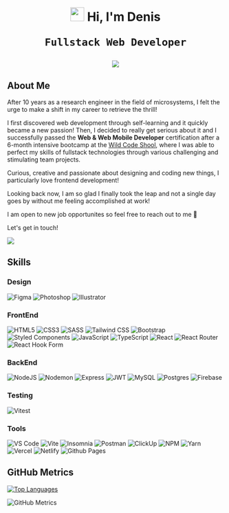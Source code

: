 # <p align="center"><img src="https://media.tenor.com/SNL9_xhZl9oAAAAi/waving-hand-joypixels.gif" width="auto" height="32"/> Hi, I'm Denis </p> <p align="center">`Fullstack Web Developer`</p>

<div align="center">
  <img src="https://github.com/ddZ6ii/ddZ6ii/assets/126237877/541bfadb-21dc-4089-a203-e1d51f08452f" style="max-height: 400px; object-fit: cover"/>
</div>

## About Me

After 10 years as a research engineer in the field of microsystems, I felt the urge to make a shift in my career to retrieve the thrill!

I first discovered web development through self-learning and it quickly became a new passion! Then, I decided to really get serious about it and I successfully passed the **Web & Web Mobile Developer** certification after a 6-month intensive bootcamp at the [Wild Code Shool](https://www.wildcodeschool.com/fr-FR), where I was able to perfect my skills of fullstack technologies through various challenging and stimulating team projects.

Curious, creative and passionate about designing and coding new things, I particularly love frontend development!

Looking back now, I am so glad I finally took the leap and not a single day goes by without me feeling accomplished at work!

I am open to new job opportunites so feel free to reach out to me 🙂

Let's get in touch!

<a href="https://www.linkedin.com/in/denis-dezest/" target="_blank">
<img src="https://img.shields.io/badge/LinkedIn-blue?style=for-the-badge&logo=linkedin&" style="vertical-align: middle" />
</a>

## Skills

### Design

![Figma](https://img.shields.io/badge/Figma-F24E1E.svg?style=for-the-badge&logo=Figma&logoColor=white)
![Photoshop](https://img.shields.io/badge/Adobe%20Photoshop-31A8FF.svg?style=for-the-badge&logo=Adobe-Photoshop&logoColor=white)
![Illustrator](https://img.shields.io/badge/Adobe%20Illustrator-FF9A00.svg?style=for-the-badge&logo=Adobe-Illustrator&logoColor=white)

### FrontEnd

![HTML5](https://img.shields.io/badge/HTML5-E34F26.svg?style=for-the-badge&logo=HTML5&logoColor=white)
![CSS3](https://img.shields.io/badge/CSS3-1572B6.svg?style=for-the-badge&logo=CSS3&logoColor=white)
![SASS](https://img.shields.io/badge/Sass-CC6699.svg?style=for-the-badge&logo=Sass&logoColor=white)
![Tailwind CSS](https://img.shields.io/badge/Tailwind%20CSS-06B6D4.svg?style=for-the-badge&logo=Tailwind-CSS&logoColor=white)
![Bootstrap](https://img.shields.io/badge/bootstrap-%238511FA.svg?style=for-the-badge&logo=bootstrap&logoColor=white)
![Styled Components](https://img.shields.io/badge/styled--components-DB7093?style=for-the-badge&logo=styled-components&logoColor=white)
![JavaScript](https://img.shields.io/badge/JavaScript-F7DF1E.svg?style=for-the-badge&logo=JavaScript&logoColor=black)
![TypeScript](https://img.shields.io/badge/typescript-%23007ACC.svg?style=for-the-badge&logo=typescript&logoColor=white)
![React](https://img.shields.io/badge/react-%2320232a.svg?style=for-the-badge&logo=react&logoColor=%2361DAFB)
![React Router](https://img.shields.io/badge/React_Router-CA4245?style=for-the-badge&logo=react-router&logoColor=white)
![React Hook Form](https://img.shields.io/badge/React%20Hook%20Form-%23EC5990.svg?style=for-the-badge&logo=reacthookform&logoColor=white)

### BackEnd

![NodeJS](https://img.shields.io/badge/Node.js-339933.svg?style=for-the-badge&logo=nodedotjs&logoColor=white)
![Nodemon](https://img.shields.io/badge/NODEMON-%23323330.svg?style=for-the-badge&logo=nodemon&logoColor=%BBDEAD)
![Express](https://img.shields.io/badge/Express-000000.svg?style=for-the-badge&logo=Express&logoColor=white)
![JWT](https://img.shields.io/badge/JWT-black?style=for-the-badge&logo=JSON%20web%20tokens)
![MySQL](https://img.shields.io/badge/MySQL-4479A1.svg?style=for-the-badge&logo=MySQL&logoColor=white)
![Postgres](https://img.shields.io/badge/postgres-%23316192.svg?style=for-the-badge&logo=postgresql&logoColor=white)
![Firebase](https://img.shields.io/badge/Firebase-039BE5?style=for-the-badge&logo=Firebase&logoColor=white)

### Testing

![Vitest](https://img.shields.io/badge/vitest-6E9F18?style=for-the-badge&logo=vitest&logoColor=white)

### Tools

![VS Code](https://img.shields.io/badge/Visual%20Studio%20Code-007ACC.svg?style=for-the-badge&logo=Visual-Studio-Code&logoColor=white)
![Vite](https://img.shields.io/badge/vite-%23646CFF.svg?style=for-the-badge&logo=vite&logoColor=white)
![Insomnia](https://img.shields.io/badge/Insomnia-4000BF.svg?style=for-the-badge&logo=Insomnia&logoColor=white)
![Postman](https://img.shields.io/badge/Postman-FF6C37?style=for-the-badge&logo=postman&logoCol)
![ClickUp](https://img.shields.io/badge/ClickUp-7B68EE.svg?style=for-the-badge&logo=ClickUp&logoColor=white)
![NPM](https://img.shields.io/badge/NPM-%23CB3837.svg?style=for-the-badge&logo=npm&logoColor=white)
![Yarn](https://img.shields.io/badge/yarn-%232C8EBB.svg?style=for-the-badge&logo=yarn&logoColor=white)
![Vercel](https://img.shields.io/badge/vercel-%23000000.svg?style=for-the-badge&logo=vercel&logoColor=white)
![Netlify](https://img.shields.io/badge/netlify-%23000000.svg?style=for-the-badge&logo=netlify&logoColor=#00C7B7)
![Github Pages](https://img.shields.io/badge/github%20pages-121013?style=for-the-badge&logo=github&logoColor=white)

## GitHub Metrics

[![Top Languages](https://github-readme-stats.vercel.app/api/top-langs/?username=ddZ6ii&layout=compact&theme=ayu-mirage&bg_color=00000000&title_color=ffa24e&icon_color=00b5d0&text_color=ffffff)](https://github.com/anuraghazra/github-readme-stats)

![GitHub Metrics](https://github-readme-stats.vercel.app/api?username=ddZ6ii&theme=ayu-mirage&show_icons=true&bg_color=00000000&title_color=ffa24e&icon_color=00b5d0&text_color=ffffff)
